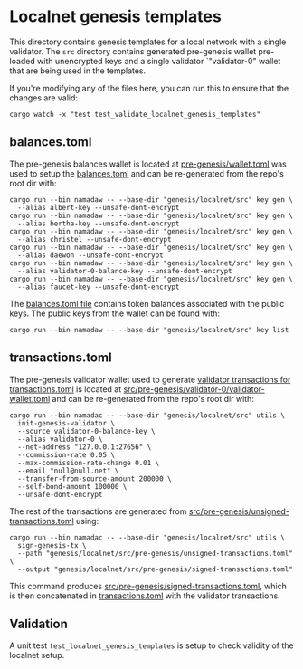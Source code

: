 # Localnet genesis templates

This directory contains genesis templates for a local network with a single validator. The `src` directory contains generated pre-genesis wallet pre-loaded with unencrypted keys and a single validator `"validator-0" wallet that are being used in the templates.

If you're modifying any of the files here, you can run this to ensure that the changes are valid:

```shell
cargo watch -x "test test_validate_localnet_genesis_templates"
```

## balances.toml

The pre-genesis balances wallet is located at [pre-genesis/wallet.toml](pre-genesis/wallet.toml) was used to setup the [balances.toml](balances.toml) and can be re-generated from the repo's root dir with:

```shell
cargo run --bin namadaw -- --base-dir "genesis/localnet/src" key gen \
  --alias albert-key --unsafe-dont-encrypt
cargo run --bin namadaw -- --base-dir "genesis/localnet/src" key gen \
  --alias bertha-key --unsafe-dont-encrypt
cargo run --bin namadaw -- --base-dir "genesis/localnet/src" key gen \
  --alias christel --unsafe-dont-encrypt
cargo run --bin namadaw -- --base-dir "genesis/localnet/src" key gen \
  --alias daewon --unsafe-dont-encrypt
cargo run --bin namadaw -- --base-dir "genesis/localnet/src" key gen \
  --alias validator-0-balance-key --unsafe-dont-encrypt
cargo run --bin namadaw -- --base-dir "genesis/localnet/src" key gen \
  --alias faucet-key --unsafe-dont-encrypt
```

The [balances.toml file](balances.toml) contains token balances associated with the public keys. The public keys from the wallet can be found with:

```shell
cargo run --bin namadaw -- --base-dir "genesis/localnet/src" key list
```

## transactions.toml

The pre-genesis validator wallet used to generate [validator transactions for transactions.toml](src/pre-genesis/validator-0/transactions.toml) is located at [src/pre-genesis/validator-0/validator-wallet.toml](src/pre-genesis/validator-0/validator-wallet.toml) and can be re-generated from the repo's root dir with:

```shell
cargo run --bin namadac -- --base-dir "genesis/localnet/src" utils \
  init-genesis-validator \
  --source validator-0-balance-key \
  --alias validator-0 \
  --net-address "127.0.0.1:27656" \
  --commission-rate 0.05 \
  --max-commission-rate-change 0.01 \
  --email "null@null.net" \
  --transfer-from-source-amount 200000 \
  --self-bond-amount 100000 \
  --unsafe-dont-encrypt
```

The rest of the transactions are generated from [src/pre-genesis/unsigned-transactions.toml](src/pre-genesis/unsigned-transactions.toml) using:

```shell
cargo run --bin namadac -- --base-dir "genesis/localnet/src" utils \
  sign-genesis-tx \
  --path "genesis/localnet/src/pre-genesis/unsigned-transactions.toml" \
  --output "genesis/localnet/src/pre-genesis/signed-transactions.toml"
```

This command produces [src/pre-genesis/signed-transactions.toml](src/pre-genesis/signed-transactions.toml), which is then concatenated in [transactions.toml](transactiosn.toml) with the validator transactions.

## Validation

A unit test `test_localnet_genesis_templates` is setup to check validity of the localnet setup.
